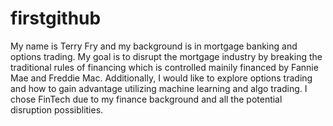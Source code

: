 # firstgithub 
My name is Terry Fry and my background is in mortgage banking and options trading.
My goal is to disrupt the mortgage industry by breaking the traditional rules of financing which is controlled mainily financed by Fannie Mae and Freddie Mac.  Additionally, I would like to explore options trading and how to gain advantage utilizing machine learning and algo trading. 
I chose FinTech due to my finance background and all the potential disruption possiblities.  